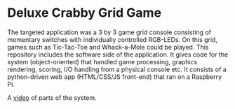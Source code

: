 # Deluxe Crabby Grid Game

The targeted application was a 3 by 3 game grid console consisting of momentary switches with individually controlled RGB-LEDs. On this grid, games such as Tic-Tac-Toe and Whack-a-Mole could be played. This repository includes the software side of the application. It gives code for the system (object-oriented) that handled game processing, graphics rendering, scoring, I/O handling from a physical console etc. It consists of a python-driven web app (HTML/CSS/JS front-end) that ran on a Raspberry Pi.

A [video](https://drive.google.com/file/d/1ZAkvROSeozhwr0MYIrVSUusUbGgOAU1R/view?usp=sharing) of parts of the system.
